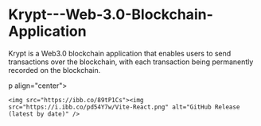 # Krypt---Web-3.0-Blockchain-Application
Krypt is a Web3.0 blockchain application that enables users to send transactions over the blockchain, with each transaction being permanently recorded on the blockchain.

p align="center">
  
    <img src="https://ibb.co/89tP1Cs"><img src="https://i.ibb.co/pd54Y7w/Vite-React.png" alt="GitHub Release (latest by date)" />
  </a>
</p>
